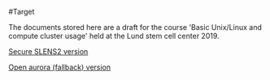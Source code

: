 #Target

The documents stored here are a draft for the course 'Basic Unix/Linux and compute cluster usage' held at the Lund stem cell center 2019.

[Secure SLENS2 version](index.md)

[Open aurora (fallback) version](index_free.md)